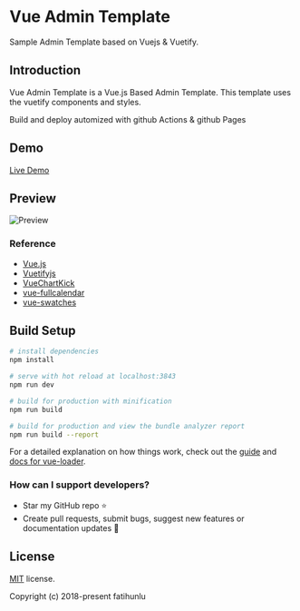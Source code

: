# Vue Admin Template

Sample Admin Template based on Vuejs &amp; Vuetify.

## Introduction

Vue Admin Template is a Vue.js Based Admin Template. This template uses the vuetify components and styles.

Build and deploy automized with github Actions & github Pages

## Demo

[Live Demo](https://fatihunlu.github.io/vue-admin-template)

## Preview

![Preview](https://github.com/fatihunlu/vue-admin-template/blob/master/static/template.gif)

### Reference

- [Vue.js](https://vuejs.org/)
- [Vuetifyjs](https://vuetifyjs.com/)
- [VueChartKick](https://github.com/ankane/vue-chartkick)
- [vue-fullcalendar](https://github.com/Wanderxx/vue-fullcalendar)
- [vue-swatches](https://saintplay.github.io/vue-swatches/#sub-using-a-preset)

## Build Setup

```bash
# install dependencies
npm install

# serve with hot reload at localhost:3843
npm run dev

# build for production with minification
npm run build

# build for production and view the bundle analyzer report
npm run build --report
```

For a detailed explanation on how things work, check out the [guide](http://vuejs-templates.github.io/webpack/) and [docs for vue-loader](http://vuejs.github.io/vue-loader).

### How can I support developers?

- Star my GitHub repo :star:
- Create pull requests, submit bugs, suggest new features or documentation updates :wrench:

## License

[MIT](https://github.com/fatihunlu/vue-admin-template/blob/master/LICENSE) license.

Copyright (c) 2018-present fatihunlu
